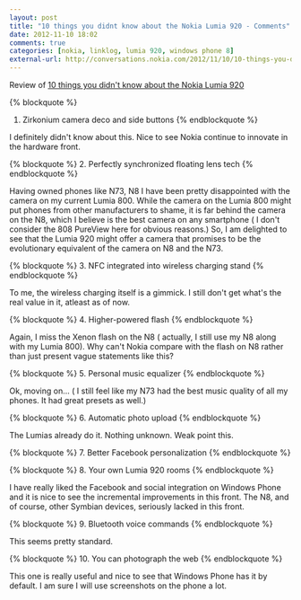 ```yaml
---
layout: post
title: "10 things you didnt know about the Nokia Lumia 920 - Comments"
date: 2012-11-10 18:02
comments: true
categories: [nokia, linklog, lumia 920, windows phone 8]
external-url: http://conversations.nokia.com/2012/11/10/10-things-you-didnt-know-about-the-nokia-lumia-920/
---
```


Review of [10 things you didn't know about the Nokia Lumia 920](http://conversations.nokia.com/2012/11/10/10-things-you-didnt-know-about-the-nokia-lumia-920/)

{% blockquote %}
1. Zirkonium camera deco and side buttons
{% endblockquote %}

I definitely didn't know about this. Nice to see Nokia continue to innovate in the hardware front.

{% blockquote %}
2. Perfectly synchronized floating lens tech
{% endblockquote %}

Having owned phones like N73, N8 I have been pretty disappointed with the camera on my current Lumia 800. While the camera on the Lumia 800 might put phones from other manufacturers to shame, it is far behind the camera on the N8, which I believe is the best camera on any smartphone ( I don't consider the 808 PureView here for obvious reasons.) So, I am delighted to see that the Lumia 920 might offer a camera that promises to be the evolutionary equivalent of the camera on N8 and the N73.

{% blockquote %}
3. NFC integrated into wireless charging stand
{% endblockquote %}

To me, the wireless charging itself is a gimmick. I still don't get what's the real value in it, atleast as of now.

{% blockquote %}
4. Higher-powered flash
{% endblockquote %}

Again, I miss the Xenon flash on the N8 ( actually, I still use my N8 along with my Lumia 800). Why can't Nokia compare with the flash on N8 rather than just present vague statements like this?

{% blockquote %}
 5. Personal music equalizer
{% endblockquote %}

Ok, moving on... ( I still feel like my N73 had the best music quality of all my phones. It had great presets as well.)

{% blockquote %}
6. Automatic photo upload
{% endblockquote %}

The Lumias already do it. Nothing unknown. Weak point this.

{% blockquote %}
7. Better Facebook personalization
{% endblockquote %}

{% blockquote %}
8. Your own Lumia 920 rooms
{% endblockquote %}

I have really liked the Facebook and social integration on Windows Phone and it is nice to see the incremental improvements in this front. The N8, and of course, other Symbian devices, seriously lacked in this front.


{% blockquote %}
9. Bluetooth voice commands
{% endblockquote %}

This seems pretty standard.


{% blockquote %}
10. You can photograph the web
{% endblockquote %}

This one is really useful and nice to see that Windows Phone has it by default. I am sure I will use screenshots on the phone a lot.



